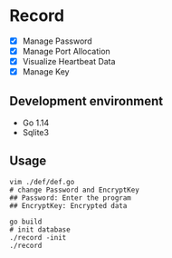# Record

- [x] Manage Password
- [x] Manage Port Allocation
- [x] Visualize Heartbeat Data
- [x] Manage Key

## Development environment

- Go 1.14
- Sqlite3

## Usage

```shell script
vim ./def/def.go
# change Password and EncryptKey
## Password: Enter the program
## EncryptKey: Encrypted data
```

```shell script
go build
# init database
./record -init
./record
```

